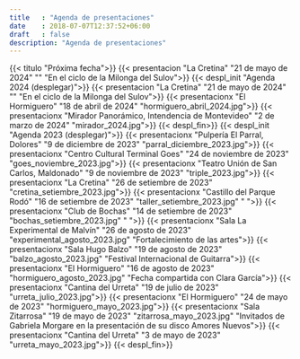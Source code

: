 ```yaml
---
title   : "Agenda de presentaciones"
date    : 2018-07-07T12:37:52+06:00
draft   : false
description: "Agenda de presentaciones"
---
```

{{< titulo "Próxima fecha">}}
{{< presentacion "La Cretina" "21 de mayo de 2024" "" "En el ciclo de la Milonga del Sulov">}}
{{< despl_init "Agenda 2024 (desplegar)">}}
{{< presentacion "La Cretina" "21 de mayo de 2024" "" "En el ciclo de la Milonga del Sulov">}}
{{< presentacionx "El Hormiguero" "18 de abril de 2024" "hormiguero_abril_2024.jpg">}}
{{< presentacionx "Mirador Panorámico, Intendencia de Montevideo" "2 de marzo de 2024" "mirador_2024.jpg">}}
{{< despl_fin>}}
{{< despl_init "Agenda 2023 (desplegar)">}}
{{< presentacionx "Pulpería El Parral, Dolores" "9 de diciembre de 2023" "parral_diciembre_2023.jpg">}}
{{< presentacionx "Centro Cultural Terminal Goes" "24 de noviembre de 2023" "goes_noviembre_2023.jpg">}}
{{< presentacionx "Teatro Unión de San Carlos, Maldonado" "9 de noviembre de 2023" "triple_2023.jpg">}}
{{< presentacionx "La Cretina" "26 de setiembre de 2023" "cretina_setiembre_2023.jpg">}}
{{< presentacionx "Castillo del Parque Rodó" "16 de setiembre de 2023" "taller_setiembre_2023.jpg" " ">}}
{{< presentacionx "Club de Bochas" "14 de setiembre de 2023" "bochas_setiembre_2023.jpg" " ">}}
{{< presentacionx "Sala La Experimental de Malvín" "26 de agosto de 2023" "experimental_agosto_2023.jpg" "Fortalecimiento de las artes">}}
{{< presentacionx "Sala Hugo Balzo" "19 de agosto de 2023" "balzo_agosto_2023.jpg" "Festival Internacional de Guitarra">}}
{{< presentacionx "El Hormiguero" "16 de agosto de 2023" "hormiguero_agosto_2023.jpg" "Fecha compartida con Clara García">}}
{{< presentacionx "Cantina del Urreta" "19 de julio de 2023" "urreta_julio_2023.jpg">}}
{{< presentacionx "El Hormiguero" "24 de mayo de 2023" "hormiguero_mayo_2023.jpg">}}
{{< presentacionx "Sala Zitarrosa" "19 de mayo de 2023" "zitarrosa_mayo_2023.jpg" "Invitados de Gabriela Morgare en la presentación de su disco Amores Nuevos">}}
{{< presentacionx "Cantina del Urreta" "3 de mayo de 2023" "urreta_mayo_2023.jpg">}}
{{< despl_fin>}}
